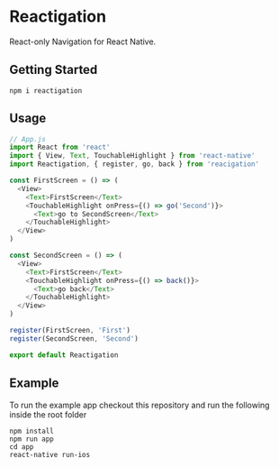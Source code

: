 # Reactigation

React-only Navigation for React Native.

## Getting Started

```
npm i reactigation
```

## Usage

```js
// App.js
import React from 'react'
import { View, Text, TouchableHighlight } from 'react-native'
import Reactigation, { register, go, back } from 'reacigation'

const FirstScreen = () => (
  <View>
    <Text>FirstScreen</Text>
    <TouchableHighlight onPress={() => go('Second')}>
      <Text>go to SecondScreen</Text>
    </TouchableHighlight>
  </View>
)

const SecondScreen = () => (
  <View>
    <Text>FirstScreen</Text>
    <TouchableHighlight onPress={() => back()}>
      <Text>go back</Text>
    </TouchableHighlight>
  </View>
)

register(FirstScreen, 'First')
register(SecondScreen, 'Second')

export default Reactigation
```

## Example

To run the example app checkout this repository and run the following inside
the root folder

```
npm install
npm run app
cd app
react-native run-ios
```
